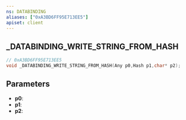 ```yaml
---
ns: DATABINDING
aliases: ["0xA3BD6FF95E713EE5"]
apiset: client
---
```

## _DATABINDING_WRITE_STRING_FROM_HASH

```c
// 0xA3BD6FF95E713EE5
void _DATABINDING_WRITE_STRING_FROM_HASH(Any p0,Hash p1,char* p2);
```


## Parameters
* **p0**:
* **p1**:
* **p2**: